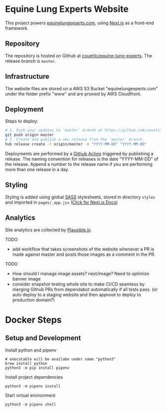 # Equine Lung Experts Website

This project powers [equinelungexperts.com](https://equinelungexperts.com),
using [Next.js](https://nextjs.org) as a front-end framework.

## Repository

The repository is hosted on Github at
[couetilc/equine-lung-experts](https://github.com/couetilc/equine-lung-experts).
The release branch is `master`.

## Infrastructure

The website files are stored on a AWS S3 Bucket "equinelungexperts.com" under
the folder prefix "www" and are proxied by AWS Cloudfront.

## Deployment

Steps to deploy:
```sh
# 1. Push your updates to `master` branch at https://github.com/couetilc/equine-lung-experts
git push origin master
# 2. Create and publish a new release from the `master` branch.
hub release create -t origin/master -m "YYYY-MM-DD" "YYYY-MM-DD"
```

Deployments are performed by a [Github Action](https://docs.github.com/en/actions)
triggered by publishing a release. The naming convention for releases is the
date "YYYY-MM-DD" of the release. Append a number to the release name if you
are performing more than one release in a day.

## Styling

Styling is added using global [SASS](https://sass-lang.com/) stylesheets,
stored in directory `styles` and imported in `pages/_app.jsx`
([Click for Next.js Docs](https://nextjs.org/docs/basic-features/built-in-css-support#adding-a-global-stylesheet))

## Analytics

Site analytics are collected by [Plausible.io](https://plausible.io).

TODO
- add workflow that takes screenshots of the website whenever a PR is made
  against master and posts those images as a comment in the PR.

TODO
- How should I manage image assets? next/image? Need to optimize banner image
- consider snapshot testing whole site to make CI/CD seamless by merging Github
  PRs from dependabot automatically if all tests pass. (or auto deploy to a
  staging website and then approve to deploy to production domain?)


# Docker Steps

## Setup and Development

Install python and pipenv

```
# executable will be availabe under name "python3"
brew install python
python3 -m pip install pipenv
```

Install project dependencies

```
python3 -m pipenv install
```

Start virtual environment

```
python3 -m pipenv shell
```
